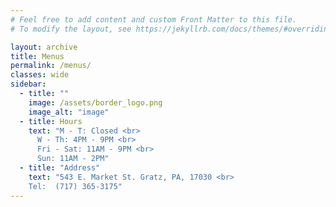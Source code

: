 ```yaml
---
# Feel free to add content and custom Front Matter to this file.
# To modify the layout, see https://jekyllrb.com/docs/themes/#overriding-theme-defaults

layout: archive
title: Menus
permalink: /menus/
classes: wide
sidebar:
  - title: ""
    image: /assets/border_logo.png
    image_alt: "image"
  - title: Hours
    text: "M - T: Closed <br>
      W - Th: 4PM - 9PM <br>
      Fri - Sat: 11AM - 9PM <br>
      Sun: 11AM - 2PM"
  - title: "Address"
    text: "543 E. Market St. Gratz, PA, 17030 <br>
    Tel:  (717) 365-3175"
---
```


<div id="menusContainer" style="display:block; width:100%;"></div>

<script type="text/javascript" src="https://menus.singleplatform.co/businesses/storefront/?apiKey=ke09z8icq4xu8uiiccighy1bw">
</script>
<script>
    var options = {};
    options['PrimaryBackgroundColor'] = '#252a34';
    options['MenuDescBackgroundColor'] = '#252a34';
    options['SectionTitleBackgroundColor'] = '#252a34';
    options['SectionDescBackgroundColor'] = '#252a34';
    options['FeedbackSubmitBackgroundColor'] = '#252a34';
    options['ItemBackgroundColor'] = '#252a34';
    options['FeedbackBackgroundColor'] = '#252a34';
    options['FeedbackCancelBackgroundColor'] = '#252a34';
    options['PrimaryFontFamily'] = 'Roboto';
    options['BaseFontSize'] = '14px';
    options['FontCasing'] = 'Default';
    options['PrimaryFontColor'] = '#eaeaea';
    options['MenuDescFontColor'] = '#eaeaea';
    options['SectionTitleFontColor'] = '#eaeaea';
    options['SectionDescFontColor'] = '#eaeaea';
    options['FeedbackSubmitFontColor'] = '#eaeaea';
    options['ItemTitleFontColor'] = '#eaeaea';
    options['FeedbackFontColor'] = '#eaeaea';
    options['FeedbackFieldFontColor'] = '#eaeaea';
    options['FeedbackCancelFontColor'] = '#eaeaea';
    options['ItemDescFontColor'] = '#eaeaea';
    options['ItemPriceFontColor'] = '#eaeaea';
    options['HideDisplayOptionPhotos'] = 'true';
    options['HideDisplayOptionFeedback'] = 'true';
    options['HideDisplayOptionDisclaimer'] = 'true';
    options['HideDisplayOptionClaim'] = 'true';
    options['HideDisplayOptionAttribution'] = 'true';
    options['MenuTemplate'] = '2';
    new BusinessView("kissingers-family-restaurant", "menusContainer", options);
</script>
